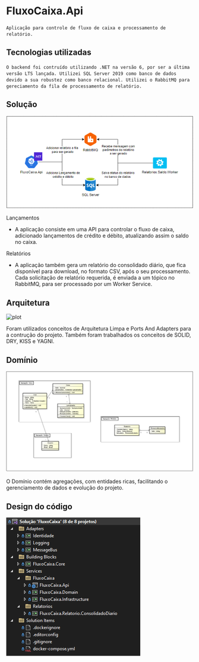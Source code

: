 # FluxoCaixa.Api

`
Aplicação para controle de fluxo de caixa e processamento de relatório.
`

## Tecnologias utilizadas

`
O backend foi contruído utilizando .NET na versão 6, por ser a última versão LTS lançada. Utilizei SQL Server 2019 como banco de dados devido a sua robustez como banco relacional. Utilizei o RabbitMQ para gereciamento da fila de processamento de relatório.
`


## Solução

![plot](./images/solucao.png)


Lançamentos
  - A aplicação consiste em uma API para controlar o fluxo de caixa,      adicionado lançamentos de crédito e débito, atualizando assim o saldo no caixa.

Relatórios
  - A aplicação também gera um relatório do consolidado diário, que fica disponível para download, no formato CSV, após o seu processamento.
  Cada solicitação de relatório requerida, é enviada a um tópico no RabbitMQ, para ser processado por um Worker Service.

## Arquitetura

![plot](./images/dependency-map.svg)

Foram utilizados conceitos de Arquitetura Limpa e Ports And Adapters para a contrução do projeto.
Também foram trabalhados os conceitos de SOLID, DRY, KISS e YAGNI.

## Domínio

![plot](./images/dominio.png)

O Domínio contém agregações, com entidades ricas, facilitando o gerenciamento de dados e evolução do projeto.

## Design do código

![plot](./images/design.png)
